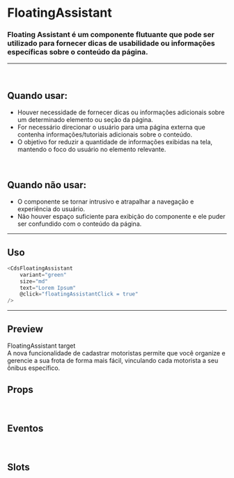 # FloatingAssistant

### Floating Assistant é um componente flutuante que pode ser utilizado para fornecer dicas de usabilidade ou informações específicas sobre o conteúdo da página.
---
<br>

## Quando usar:
- Houver necessidade de fornecer dicas ou informações adicionais sobre um determinado elemento ou seção da página.
- For necessário direcionar o usuário para uma página externa que contenha informações/tutoriais adicionais sobre o conteúdo.
- O objetivo for reduzir a quantidade de informações exibidas na tela, mantendo o foco do usuário no elemento relevante.


<br>

## Quando não usar:
- O componente se tornar intrusivo e atrapalhar a navegação e experiência do usuário.
- Não houver espaço suficiente para exibição do componente e ele puder ser confundido com o conteúdo da página.


---

## Uso

```js
<CdsFloatingAssistant
	variant="green"
	size="md"
	text="Lorem Ipsum"
	@click="floatingAssistantClick = true"
/>
```

---

## Preview

<PreviewContainer>
	<div
		id="floating-assistant-target"
		style="width: fit-content;"
	>
		FloatingAssistant target
	</div>
	<CdsFloatingAssistant
		v-bind="args"
		v-on="internalEvents"
		targetId="floating-assistant-target"
	>
		A nova funcionalidade de cadastrar motoristas permite que você organize e
		gerencie a sua frota de forma mais fácil, vinculando cada motorista a seu
		ônibus específico.
	</CdsFloatingAssistant>
	<LogBuilder ref="logBuilderRef" :events />
</PreviewContainer>

<PlaygroundBuilder
	:args
	component="FloatingAssistant"
/>
---

## Props

<APITable
	name="CdsFloatingAssistant"
	section="props"
/>
<br>

## Eventos

<APITable
	name="CdsFloatingAssistant"
	section="events"
/>
<br>

## Slots

<APITable
	name="CdsFloatingAssistant"
	section="slots"
/>

<script setup>
import { ref, useTemplateRef, onMounted } from 'vue';
import CdsFloatingAssistant from '@/components/FloatingAssistant.vue';

const logBuilder = useTemplateRef('logBuilderRef');

const events = [
	'update:modelValue',
	'disable-tip'
];

const internalEvents = ref({});

const args = ref({
	url: 'https://medium.com/cidade-saud%C3%A1vel',
});

onMounted(() => {
	internalEvents.value = logBuilder.value.createEventListeners();
});
</script>
